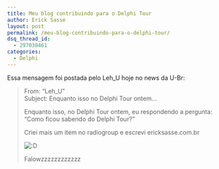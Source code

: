 ```yaml
---
title: Meu blog contribuindo para o Delphi Tour
author: Erick Sasse
layout: post
permalink: /meu-blog-contribuindo-para-o-delphi-tour/
dsq_thread_id:
  - 297038461
categories:
  - Delphi
---
```

Essa mensagem foi postada pelo Leh_U hoje no news da U-Br:

> From: &#8220;Leh_U&#8221;  
> Subject: Enquanto isso no Delphi Tour ontem&#8230;
> 
> Enquanto isso, no Delphi Tour ontem, eu respondendo a pergunta:  
> &#8220;Como ficou sabendo do Delphi Tour?&#8221;
> 
> Criei mais um item no radiogroup e escrevi ericksasse.com.br
> 
> <img src="http://www.ericksasse.com.br/wp-includes/images/smilies/icon_biggrin.gif" alt=":D" class="wp-smiley" />
> 
> Falowzzzzzzzzzzzz